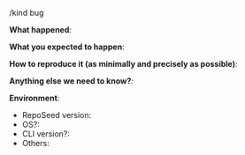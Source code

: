 
/kind bug

**What happened**:

**What you expected to happen**:

**How to reproduce it (as minimally and precisely as possible)**:


**Anything else we need to know?**:

**Environment**:
- RepoSeed version:  
- OS?:  
- CLI version?:  
- Others:
